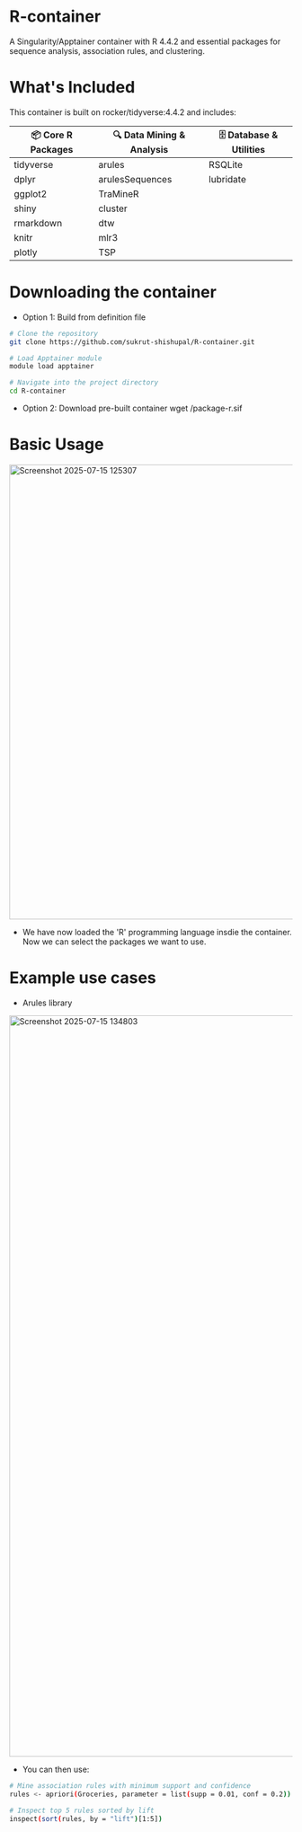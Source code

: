 # R-container

A Singularity/Apptainer container with R 4.4.2 and essential packages for sequence analysis, association rules, and clustering.

# What's Included
This container is built on rocker/tidyverse:4.4.2 and includes:

| 📦 Core R Packages | 🔍 Data Mining & Analysis | 🗄️ Database & Utilities |
|--------------------|---------------------------|--------------------------|
| tidyverse          | arules                    | RSQLite                  |
| dplyr              | arulesSequences           | lubridate                |
| ggplot2            | TraMineR                  |                          |
| shiny              | cluster                   |                          |
| rmarkdown          | dtw                       |                          |
| knitr              | mlr3                      |                          |
| plotly             | TSP                       |                          |


# Downloading the container 
- Option 1: Build from definition file
```bash
# Clone the repository
git clone https://github.com/sukrut-shishupal/R-container.git

# Load Apptainer module
module load apptainer

# Navigate into the project directory
cd R-container
```

- Option 2: Download pre-built container 
wget <direct-download-url>/package-r.sif

# Basic Usage

<img width="2400" height="810" alt="Screenshot 2025-07-15 125307" src="https://github.com/user-attachments/assets/f10c41db-ff8c-4f10-8f1b-b6c550fc478b" />

- We have now loaded the 'R' programming language insdie the container. Now we can select the packages we want to use.

# Example use cases
- Arules library

<img width="1744" height="1320" alt="Screenshot 2025-07-15 134803" src="https://github.com/user-attachments/assets/bd31b2e6-32a9-433b-8580-8a2908c956f9" />

- You can then use:
``` bash
# Mine association rules with minimum support and confidence
rules <- apriori(Groceries, parameter = list(supp = 0.01, conf = 0.2))

# Inspect top 5 rules sorted by lift
inspect(sort(rules, by = "lift")[1:5])
```

